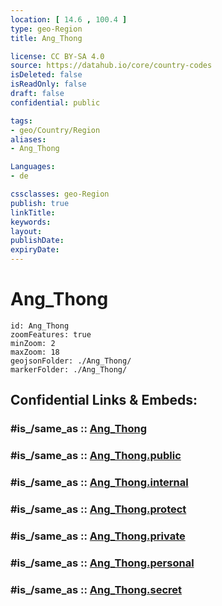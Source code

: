 ```yaml
---
location: [ 14.6 , 100.4 ] 
type: geo-Region
title: Ang_Thong

license: CC BY-SA 4.0
source: https://datahub.io/core/country-codes
isDeleted: false
isReadOnly: false
draft: false
confidential: public

tags:
- geo/Country/Region
aliases:
- Ang_Thong

Languages:
- de

cssclasses: geo-Region
publish: true
linkTitle: 
keywords: 
layout: 
publishDate: 
expiryDate: 
---
```


# Ang_Thong

```leaflet
id: Ang_Thong
zoomFeatures: true 
minZoom: 2 
maxZoom: 18
geojsonFolder: ./Ang_Thong/
markerFolder: ./Ang_Thong/
```


## Confidential Links & Embeds: 

### #is_/same_as :: [Ang_Thong](/_Standards/Earth/Continent/Asia/Asia~South~East/Thailand/Provinces~Thailand/Ang_Thong.md) 

### #is_/same_as :: [Ang_Thong.public](/_public/Earth/Continent/Asia/Asia~South~East/Thailand/Provinces~Thailand/Ang_Thong.public.md) 

### #is_/same_as :: [Ang_Thong.internal](/_internal/Earth/Continent/Asia/Asia~South~East/Thailand/Provinces~Thailand/Ang_Thong.internal.md) 

### #is_/same_as :: [Ang_Thong.protect](/_protect/Earth/Continent/Asia/Asia~South~East/Thailand/Provinces~Thailand/Ang_Thong.protect.md) 

### #is_/same_as :: [Ang_Thong.private](/_private/Earth/Continent/Asia/Asia~South~East/Thailand/Provinces~Thailand/Ang_Thong.private.md) 

### #is_/same_as :: [Ang_Thong.personal](/_personal/Earth/Continent/Asia/Asia~South~East/Thailand/Provinces~Thailand/Ang_Thong.personal.md) 

### #is_/same_as :: [Ang_Thong.secret](/_secret/Earth/Continent/Asia/Asia~South~East/Thailand/Provinces~Thailand/Ang_Thong.secret.md)

